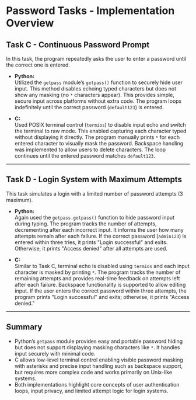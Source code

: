 # Password Tasks - Implementation Overview

## Task C - Continuous Password Prompt

In this task, the program repeatedly asks the user to enter a password until the correct one is entered.

- **Python:**  
  Utilized the `getpass` module’s `getpass()` function to securely hide user input. This method disables echoing typed characters but does not show any masking (no `*` characters appear). This provides simple, secure input across platforms without extra code. The program loops indefinitely until the correct password (`default123`) is entered.

- **C:**  
  Used POSIX terminal control (`termios`) to disable input echo and switch the terminal to raw mode. This enabled capturing each character typed without displaying it directly. The program manually prints `*` for each entered character to visually mask the password. Backspace handling was implemented to allow users to delete characters. The loop continues until the entered password matches `default123`.

---

## Task D - Login System with Maximum Attempts

This task simulates a login with a limited number of password attempts (3 maximum).

- **Python:**  
  Again used the `getpass.getpass()` function to hide password input during typing. The program tracks the number of attempts, decrementing after each incorrect input. It informs the user how many attempts remain after each failure. If the correct password (`admin123`) is entered within three tries, it prints "Login successful" and exits. Otherwise, it prints "Access denied" after all attempts are used.

- **C:**  
  Similar to Task C, terminal echo is disabled using `termios` and each input character is masked by printing `*`. The program tracks the number of remaining attempts and provides real-time feedback on attempts left after each failure. Backspace functionality is supported to allow editing input. If the user enters the correct password within three attempts, the program prints "Login successful" and exits; otherwise, it prints "Access denied."

---

## Summary

- Python’s `getpass` module provides easy and portable password hiding but does not support displaying masking characters like `*`. It handles input securely with minimal code.  
- C allows low-level terminal control enabling visible password masking with asterisks and precise input handling such as backspace support, but requires more complex code and works primarily on Unix-like systems.  
- Both implementations highlight core concepts of user authentication loops, input privacy, and limited attempt logic for login systems.

